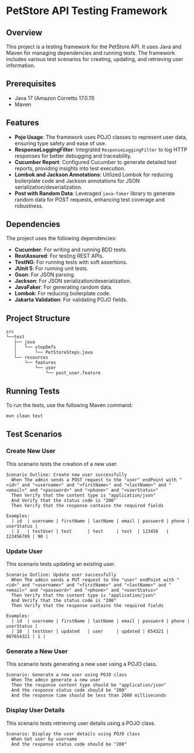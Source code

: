 
# PetStore API Testing Framework

## Overview

This project is a testing framework for the PetStore API. It uses Java and Maven for managing dependencies and running tests. The framework includes various test scenarios for creating, updating, and retrieving user information.

## Prerequisites

- Java 17 (Amazon Corretto 17.0.11)
- Maven


## Features

- **Pojo Usage**: The framework uses POJO classes to represent user data, ensuring type safety and ease of use.
- **ResponseLoggingFilter**: Integrated `ResponseLoggingFilter` to log HTTP responses for better debugging and traceability.
- **Cucumber Report**: Configured Cucumber to generate detailed test reports, providing insights into test execution.
- **Lombok and Jackson Annotations**: Utilized Lombok for reducing boilerplate code and Jackson annotations for JSON serialization/deserialization.
- **Post with Random Data**: Leveraged `java-faker` library to generate random data for POST requests, enhancing test coverage and robustness.

## Dependencies

The project uses the following dependencies:

- **Cucumber**: For writing and running BDD tests.
- **RestAssured**: For testing REST APIs.
- **TestNG**: For running tests with soft assertions.
- **JUnit 5**: For running unit tests.
- **Gson**: For JSON parsing.
- **Jackson**: For JSON serialization/deserialization.
- **JavaFaker**: For generating random data.
- **Lombok**: For reducing boilerplate code.
- **Jakarta Validation**: For validating POJO fields.


## Project Structure

```
src
└──test
   ├── java
   │   └── stepDefs
   │       └── PetStoreSteps.java
   └── resources
       └── features
           └── user
               └── post_user.feature
```

## Running Tests

To run the tests, use the following Maven command:

```sh
mvn clean test
```

## Test Scenarios

### Create New User

This scenario tests the creation of a new user.

```gherkin
Scenario Outline: Create new user successfully
  When The admin sends a POST request to the "user" endPoint with "<id>" and "<username>" and "<firstName>" and "<lastName>" and "<email>" and "<password>" and "<phone>" and "<userStatus>"
  Then Verify that the content type is "application/json"
  And Verify that the status code is "200"
  Then Verify that the response contains the required fields

Examples:
  | id  | username | firstName | lastName | email | password | phone | userStatus |
  | 1   | testUser | test      | test     | test  | 123456   | 123456789 | 90 |
```

### Update User

This scenario tests updating an existing user.

```gherkin
Scenario Outline: Update user successfully
  When The admin sends a PUT request to the "user" endPoint with "<id>" and "<username>" and "<firstName>" and "<lastName>" and "<email>" and "<password>" and "<phone>" and "<userStatus>"
  Then Verify that the content type is "application/json"
  And Verify that the status code is "200"
  Then Verify that the response contains the required fields

Examples:
  | id  | username | firstName | lastName | email | password | phone | userStatus |
  | 10  | testUser | updated   | user     | updated | 654321 | 987654321 | 1 |
```

### Generate a New User

This scenario tests generating a new user using a POJO class.

```gherkin
Scenario: Generate a new user using POJO class
  When The admin generate a new user
  Then the response content type should be "application/json"
  And the response status code should be "200"
  And the response time should be less than 2000 milliseconds
```

### Display User Details

This scenario tests retrieving user details using a POJO class.

```gherkin
Scenario: Display the user details using POJO class
  When Get user by username
  And the response status code should be "200"
```
